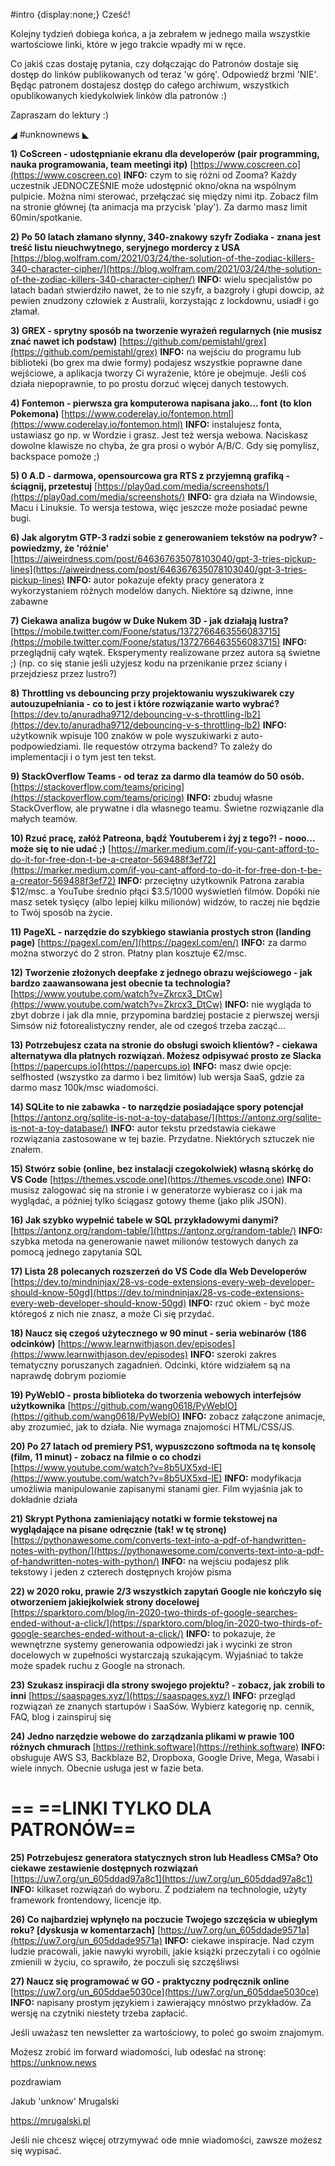 #intro {display:none;}
Cześć!

Kolejny tydzień dobiega końca, a ja zebrałem w jednego maila wszystkie wartościowe linki, które w jego trakcie wpadły mi w ręce.

Co jakiś czas dostaję pytania, czy dołączając do Patronów dostaje się dostęp do linków publikowanych od teraz 'w górę'. Odpowiedź brzmi 'NIE'. Będąc patronem dostajesz dostęp do całego archiwum, wszystkich opublikowanych kiedykolwiek linków dla patronów :)

 

Zapraszam do lektury :)

 

◢ #unknownews ◣

**1) CoScreen - udostępnianie ekranu dla developerów (pair programming, nauka programowania, team meetingi itp)**
[https://www.coscreen.co](https://www.coscreen.co)
**INFO:** czym to się różni od Zooma? Każdy uczestnik JEDNOCZEŚNIE może udostępnić okno/okna na wspólnym pulpicie. Można nimi sterować, przełączać się między nimi itp. Zobacz film na stronie głównej (ta animacja ma przycisk 'play'). Za darmo masz limit 60min/spotkanie.


**2) Po 50 latach złamano słynny, 340-znakowy szyfr Zodiaka - znana jest treść listu nieuchwytnego, seryjnego mordercy z USA**
[https://blog.wolfram.com/2021/03/24/the-solution-of-the-zodiac-killers-340-character-cipher/](https://blog.wolfram.com/2021/03/24/the-solution-of-the-zodiac-killers-340-character-cipher/)
**INFO:** wielu specjalistów po latach badań stwierdziło nawet, że to nie szyfr, a bazgroły i głupi dowcip, aż pewien znudzony człowiek z Australii, korzystając z lockdownu, usiadł i go złamał.


**3) GREX - sprytny sposób na tworzenie wyrażeń regularnych (nie musisz znać nawet ich podstaw)**
[https://github.com/pemistahl/grex](https://github.com/pemistahl/grex)
**INFO:** na wejściu do programu lub biblioteki (bo grex ma dwie formy) podajesz wszystkie poprawne dane wejściowe, a aplikacja tworzy Ci wyrażenie, które je obejmuje. Jeśli coś działa niepoprawnie, to po prostu dorzuć więcej danych testowych.


**4) Fontemon - pierwsza gra komputerowa napisana jako... font (to klon Pokemona)**
[https://www.coderelay.io/fontemon.html](https://www.coderelay.io/fontemon.html)
**INFO:** instalujesz fonta, ustawiasz go np. w Wordzie i grasz. Jest też wersja webowa. Naciskasz dowolne klawisze no chyba, że gra prosi o wybór A/B/C. Gdy się pomylisz, backspace pomoże ;)


**5) 0 A.D - darmowa, opensourcowa gra RTS z przyjemną grafiką - ściągnij, przetestuj**
[https://play0ad.com/media/screenshots/](https://play0ad.com/media/screenshots/)
**INFO:** gra działa na Windowsie, Macu i Linuksie. To wersja testowa, więc jeszcze może posiadać pewne bugi.


**6) Jak algorytm GTP-3 radzi sobie z generowaniem tekstów na podryw? - powiedzmy, że 'różnie'**
[https://aiweirdness.com/post/646367635078103040/gpt-3-tries-pickup-lines](https://aiweirdness.com/post/646367635078103040/gpt-3-tries-pickup-lines)
**INFO:** autor pokazuje efekty pracy generatora z wykorzystaniem różnych modelów danych. Niektóre są dziwne, inne zabawne


**7) Ciekawa analiza bugów w Duke Nukem 3D - jak działają lustra?**
[https://mobile.twitter.com/Foone/status/1372766463556083715](https://mobile.twitter.com/Foone/status/1372766463556083715)
**INFO:** przeglądnij cały wątek. Eksperymenty realizowane przez autora są świetne ;) (np. co się stanie jeśli użyjesz kodu na przenikanie przez ściany i przejdziesz przez lustro?)


**8) Throttling vs debouncing przy projektowaniu wyszukiwarek czy autouzupełniania - co to jest i które rozwiązanie warto wybrać?**
[https://dev.to/anuradha9712/debouncing-v-s-throttling-lb2](https://dev.to/anuradha9712/debouncing-v-s-throttling-lb2)
**INFO:** użytkownik wpisuje 100 znaków w pole wyszukiwarki z auto-podpowiedziami. Ile requestów otrzyma backend? To zależy do implementacji i o tym jest ten tekst.


**9) StackOverflow Teams - od teraz za darmo dla teamów do 50 osób.**
[https://stackoverflow.com/teams/pricing](https://stackoverflow.com/teams/pricing)
**INFO:** zbuduj własne StackOverflow, ale prywatne i dla własnego teamu. Świetne rozwiązanie dla małych teamów.


**10) Rzuć pracę, załóż Patreona, bądź Youtuberem i żyj z tego?! - nooo... może się to nie udać ;)**
[https://marker.medium.com/if-you-cant-afford-to-do-it-for-free-don-t-be-a-creator-569488f3ef72](https://marker.medium.com/if-you-cant-afford-to-do-it-for-free-don-t-be-a-creator-569488f3ef72)
**INFO:** przeciętny użytkownik Patrona zarabia $12/msc. a YouTube średnio płąci $3.5/1000 wyświetleń filmów. Dopóki nie masz setek tysięcy (albo lepiej kilku milionów) widzów, to raczej nie będzie to Twój sposób na życie.


**11) PageXL - narzędzie do szybkiego stawiania prostych stron (landing page)**
[https://pagexl.com/en/](https://pagexl.com/en/)
**INFO:** za darmo można stworzyć do 2 stron. Płatny plan kosztuje &euro;2/msc.


**12) Tworzenie złożonych deepfake z jednego obrazu wejściowego - jak bardzo zaawansowana jest obecnie ta technologia?**
[https://www.youtube.com/watch?v=Zkrcx3_DtCw](https://www.youtube.com/watch?v=Zkrcx3_DtCw)
**INFO:** nie wygląda to zbyt dobrze i jak dla mnie, przypomina bardziej postacie z pierwszej wersji Simsów niż fotorealistyczny render, ale od czegoś trzeba zacząć...


**13) Potrzebujesz czata na stronie do obsługi swoich klientów? - ciekawa alternatywa dla płatnych rozwiązań. Możesz odpisywać prosto ze Slacka**
[https://papercups.io](https://papercups.io)
**INFO:** masz dwie opcje: selfhosted (wszystko za darmo i bez limitów) lub wersja SaaS, gdzie za darmo masz 100k/msc wiadomości.


**14) SQLite to nie zabawka - to narzędzie posiadające spory potencjał**
[https://antonz.org/sqlite-is-not-a-toy-database/](https://antonz.org/sqlite-is-not-a-toy-database/)
**INFO:** autor tekstu przedstawia ciekawe rozwiązania zastosowane w tej bazie. Przydatne. Niektórych sztuczek nie znałem.


**15) Stwórz sobie (online, bez instalacji czegokolwiek) własną skórkę do VS Code**
[https://themes.vscode.one](https://themes.vscode.one)
**INFO:** musisz zalogować się na stronie i w generatorze wybierasz co i jak ma wyglądać, a później tylko ściągasz gotowy theme (jako plik JSON).


**16) Jak szybko wypełnić tabele w SQL przykładowymi danymi?**
[https://antonz.org/random-table/](https://antonz.org/random-table/)
**INFO:** szybka metoda na generowanie nawet milionów testowych danych za pomocą jednego zapytania SQL


**17) Lista 28 polecanych rozszerzeń do VS Code dla Web Developerów**
[https://dev.to/mindninjax/28-vs-code-extensions-every-web-developer-should-know-50gd](https://dev.to/mindninjax/28-vs-code-extensions-every-web-developer-should-know-50gd)
**INFO:** rzuć okiem - być może któregoś z nich nie znasz, a może Ci się przydać.


**18) Naucz się czegoś użytecznego w 90 minut - seria webinarów (186 odcinków)**
[https://www.learnwithjason.dev/episodes](https://www.learnwithjason.dev/episodes)
**INFO:** szeroki zakres tematyczny poruszanych zagadnień. Odcinki, które widziałem są na naprawdę dobrym poziomie


**19) PyWebIO - prosta biblioteka do tworzenia webowych interfejsów użytkownika**
[https://github.com/wang0618/PyWebIO](https://github.com/wang0618/PyWebIO)
**INFO:** zobacz załączone animacje, aby zrozumieć, jak to działa. Nie wymaga znajomości HTML/CSS/JS.


**20) Po 27 latach od premiery PS1, wypuszczono softmoda na tę konsolę (film, 11 minut) - zobacz na filmie o co chodzi**
[https://www.youtube.com/watch?v=8b5UX5xd-lE](https://www.youtube.com/watch?v=8b5UX5xd-lE)
**INFO:** modyfikacja umożliwia manipulowanie zapisanymi stanami gier. Film wyjaśnia jak to dokładnie działa


**21) Skrypt Pythona zamieniający notatki w formie tekstowej na wyglądające na pisane odręcznie (tak! w tę stronę)**
[https://pythonawesome.com/converts-text-into-a-pdf-of-handwritten-notes-with-python/](https://pythonawesome.com/converts-text-into-a-pdf-of-handwritten-notes-with-python/)
**INFO:** na wejściu podajesz plik tekstowy i jeden z czterech dostępnych krojów pisma


**22) w 2020 roku, prawie 2/3 wszystkich zapytań Google nie kończyło się otworzeniem jakiejkolwiek strony docelowej**
[https://sparktoro.com/blog/in-2020-two-thirds-of-google-searches-ended-without-a-click/](https://sparktoro.com/blog/in-2020-two-thirds-of-google-searches-ended-without-a-click/)
**INFO:** to pokazuje, że wewnętrzne systemy generowania odpowiedzi jak i wycinki ze stron docelowych w zupełności wystarczają szukającym. Wyjaśniać to także może spadek ruchu z Google na stronach.


**23) Szukasz inspiracji dla strony swojego projektu? - zobacz, jak zrobili to inni**
[https://saaspages.xyz/](https://saaspages.xyz/)
**INFO:** przegląd rozwiązań ze znanych startupów i SaaSów. Wybierz kategorię np. cennik, FAQ, blog i zainspiruj się


**24) Jedno narzędzie webowe do zarządzania plikami w prawie 100 różnych chmurach**
[https://rethink.software](https://rethink.software)
**INFO:** obsługuje AWS S3, Backblaze B2, Dropboxa, Google Drive, Mega, Wasabi i wiele innych. Obecnie usługa jest w fazie beta.


== **==LINKI TYLKO DLA PATRONÓW==**
 ==

**25) Potrzebujesz generatora statycznych stron lub Headless CMSa? Oto ciekawe zestawienie dostępnych rozwiązań**
[https://uw7.org/un_605ddad97a8c1](https://uw7.org/un_605ddad97a8c1)
**INFO:** kilkaset rozwiązań do wyboru. Z podziałem na technologie, użyty framework frontendowy, licencje itp.


**26) Co najbardziej wpłynęło na poczucie Twojego szczęścia w ubiegłym roku? [dyskusja w komentarzach]**
[https://uw7.org/un_605ddade9571a](https://uw7.org/un_605ddade9571a)
**INFO:** ciekawe inspiracje. Nad czym ludzie pracowali, jakie nawyki wyrobili, jakie książki przeczytali i co ogólnie zmienili w życiu, co sprawiło, że poczuli się szczęśliwsi


**27) Naucz się programować w GO - praktyczny podręcznik online**
[https://uw7.org/un_605ddae5030ce](https://uw7.org/un_605ddae5030ce)
**INFO:** napisany prostym językiem i zawierający mnóstwo przykładów. Za wersję na czytniki niestety trzeba zapłacić.


 

Jeśli uważasz ten newsletter za wartościowy, to poleć go swoim znajomym.

Możesz zrobić im forward wiadomości, lub odesłać na stronę: https://unknow.news

 
pozdrawiam

Jakub 'unknow' Mrugalski

https://mrugalski.pl

 
Jeśli nie chcesz więcej otrzymywać ode mnie wiadomości, zawsze możesz się wypisać.